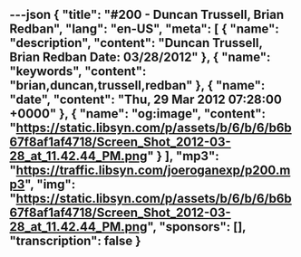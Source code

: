 ---json
{
  "title": "#200 - Duncan Trussell, Brian Redban",
  "lang": "en-US",
  "meta": [
    {
      "name": "description",
      "content": "Duncan Trussell, Brian Redban Date: 03/28/2012"
    },
    {
      "name": "keywords",
      "content": "brian,duncan,trussell,redban"
    },
    {
      "name": "date",
      "content": "Thu, 29 Mar 2012 07:28:00 +0000"
    },
    {
      "name": "og:image",
      "content": "https://static.libsyn.com/p/assets/b/6/b/6/b6b67f8af1af4718/Screen_Shot_2012-03-28_at_11.42.44_PM.png"
    }
  ],
  "mp3": "https://traffic.libsyn.com/joeroganexp/p200.mp3",
  "img": "https://static.libsyn.com/p/assets/b/6/b/6/b6b67f8af1af4718/Screen_Shot_2012-03-28_at_11.42.44_PM.png",
  "sponsors": [],
  "transcription": false
}
---
<episode-header />

<timemark seconds="0" />

<transcribe-call-to-action />

<episode-footer />
